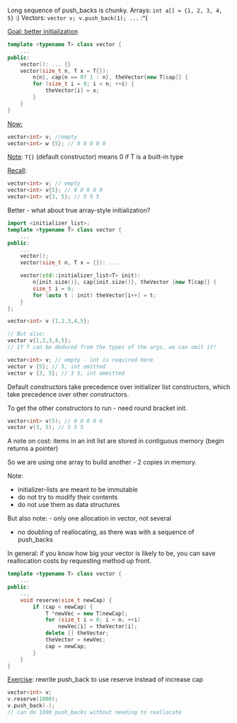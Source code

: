 Long sequence of push_backs is chunky.
	Arrays: `int a[] = {1, 2, 3, 4, 5}` :)
	Vectors: `vector v; v.push_back(1); ...` :^(

<u>Goal: better initialization</u>
```c++
template <typename T> class vector {
	...
public:
	vector(): ... {}
	vector(size_t n, T x = T{}): 
		n{n}, cap{n == 0? 1 : n}, theVector{new T[cap]} {
		for (size_t i = 0; i < n; ++i) {
			theVector[i] = x;
		}
	}
}
```
<u>Now:</u>
```c++
vector<int> v; //empty
vector<int> w {5}; // 0 0 0 0 0
```
<u>Note</u>:
`T{}` (default constructor) means 0 if T is a built-in type

<u>Recall</u>:
```c++
vector<int> v; // empty
vector<int> v{5}; // 0 0 0 0 0
vector<int> v{3, 5}; // 5 5 5
```
Better - what about true array-style initialization?

```c++
import <initializer_list>;
template <typename T> class vector {
	...
public:
	...
	vector();
	vector(size_t n, T x = {}): ...

	vector(std::initializer_list<T> init): 
		n{init.size()}, cap{init.size()}, theVector {new T[cap]} {
		size_t i = 0;
		for (auto t : init) theVector[i++] = t;
	}
};

vector<int> v {1,2,3,4,5};

// But also:
vector v{1,2,3,4,5};
// If T can be deduced from the types of the args, we can omit it!

vector<int> v; // empty - int is required here
vector v {5}; // 5, int omitted
vector v {3, 5}; // 3 5, int ommitted
```
Default constructors take precedence over initializer list constructors, which take precedence over other constructors.

To get the other constructors to run - need round bracket init.
```c++
vector<int> v(5); // 0 0 0 0 0
vector v(3, 5); // 5 5 5
```

A note on cost: items in an init list are stored in contiguous memory (begin returns a pointer)

So we are using one array to build another - 2 copies in memory.

Note:
- initializer-lists are meant to be immutable
- do not try to modify their contents
- do not use them as data structures

But also note: - only one allocation in vector, not several
- no doubling of reallocating, as there was with a sequence of push_backs


In general: if you know how big your vector is likely to be, you can save reallocation costs by requesting method up front.

```c++
template <typename T> class vector {
	...
public:
	...
	void reserve(size_t newCap) {
		if (cap < newCap) {
			T *newVec = new T[newCap];
			for (size_t i = 0; i < n; ++i)
				newVec[i] = theVector[i];
			delete [] theVector;
			theVector = newVec;
			cap = newCap;
		}
	}
}
```

<u>Exercise</u>: rewrite push_back to use reserve instead of increase cap
```c++
vector<int> v;
v.reserve(1000);
v.push_back(-);
// can do 1000 push_backs without needing to reallocate
```



